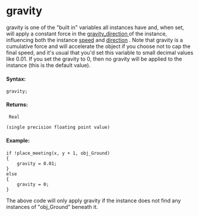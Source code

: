 # gravity

gravity is one of the "built in" variables all instances have and, when
set, will apply a constant force in the [ gravity_direction
](gravity_direction) of the instance, influencing both the instance
[speed](speed) and [direction](direction) . Note that gravity is
a cumulative force and will accelerate the object if you choose not to
cap the final speed, and it's usual that you'd set this variable to
small decimal values like 0.01. If you set the gravity to 0, then no
gravity will be applied to the instance (this is the default value).

#### Syntax:

``` gml
gravity;
```

#### Returns:

``` gml
 Real

(single precision floating point value)
```

#### Example:

``` gml
if !place_meeting(x, y + 1, obj_Ground)
{
    gravity = 0.01;
}
else
{
    gravity = 0;
}
```

The above code will only apply gravity if the instance does not find any
instances of "obj_Ground" beneath it.
